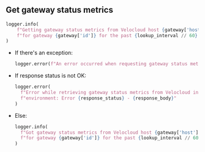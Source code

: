 ## Get gateway status metrics

```python
logger.info(
    f"Getting gateway status metrics from Velocloud host {gateway['host']} "
    f"for gateway {gateway['id']} for the past {lookup_interval // 60} minutes..."
)
```

* If there's an exception:
    ```python
    logger.error(f"An error occurred when requesting gateway status metrics from Velocloud -> {e}")
    ```

* If response status is not OK:
    ```python
    logger.error(
      f"Error while retrieving gateway status metrics from Velocloud in {environment} "
      f"environment: Error {response_status} - {response_body}"
    )
    ```
* Else:
    ```python
    logger.info(
      f"Got gateway status metrics from Velocloud host {gateway['host']} "
      f"for gateway {gateway['id']} for the past {lookup_interval // 60} minutes!"
    )
    ```
